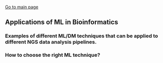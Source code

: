 [Go to main page](../README.md)

## Applications of ML in Bioinformatics


### Examples of different ML/DM techniques that can be applied to different NGS data analysis pipelines.


### How to choose the right ML technique?
